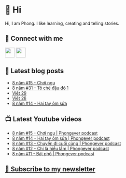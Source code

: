# 👋 Hi

Hi, I am Phong. I like learning, creating and telling stories.

## 🔗 Connect with me
[<img height="32" width="32" src="https://cdn.jsdelivr.net/npm/simple-icons@v3/icons/youtube.svg" />](https://www.youtube.com/channel/UCXykqt3V2-9bYXKWZRcH0rA)
[<img height="32" width="32" src="https://cdn.jsdelivr.net/npm/simple-icons@v3/icons/instagram.svg" />](https://www.instagram.com/phongever)

## 📝 Latest blog posts

<!-- BLOG-POST-LIST:START -->
- [8 năm #15 - Chơi ngu](https://phongever.substack.com/p/8-nam-15-choi-ngu)
- [8 năm #31 - Tô chè đậu đỏ 1](https://phongever.substack.com/p/8-nam-31-to-che-au-o-1)
- [Viết 29](https://phongever.substack.com/p/viet-29)
- [Viết 28](https://phongever.substack.com/p/viet-28)
- [8 năm #14 - Hai tay ôm sứa](https://phongever.substack.com/p/8-nam-14-hai-tay-om-sua)
<!-- BLOG-POST-LIST:END -->

## 📺 Latest Youtube videos

<!-- YOUTUBE-VIDEO-LIST:START -->
- [8 năm #15 - Chơi ngu | Phongever podcast](https://www.youtube.com/watch?v=33shyg34H-w)
- [8 năm #14 - Hai tay ôm sứa | Phongever podcast](https://www.youtube.com/watch?v=0fyS3UBhvrk)
- [8 năm #13 - Chuyến đi cuối cùng | Phongever podcast](https://www.youtube.com/watch?v=DqSbTltlYIg)
- [8 năm #12 - Chỉ là hiểu lầm | Phongever podcast](https://www.youtube.com/watch?v=MuRZRO49Z_M)
- [8 năm #11 - Bát phố | Phongever podcast](https://www.youtube.com/watch?v=CPQrWup88tU)
<!-- YOUTUBE-VIDEO-LIST:END -->

## [💌 Subscribe to my newsletter](https://phongever.substack.com/)
